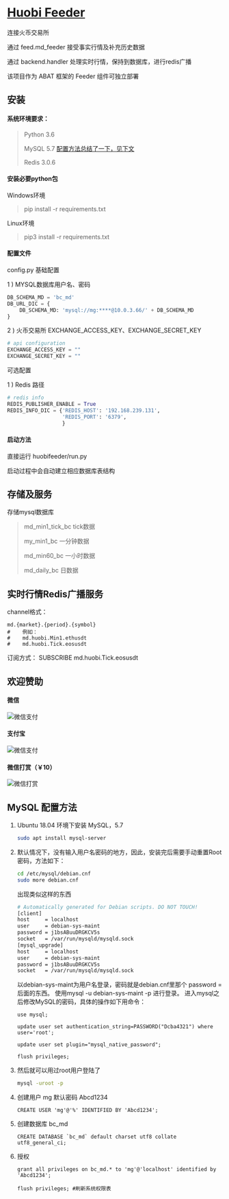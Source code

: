 ﻿# [Huobi Feeder](https://github.com/mmmaaaggg/HuobiFeeder)
连接火币交易所

通过 feed.md_feeder 接受事实行情及补充历史数据

通过 backend.handler 处理实时行情，保持到数据库，进行redis广播

该项目作为 ABAT 框架的 Feeder 组件可独立部署



## 安装

#### 系统环境要求：

> Python 3.6 
>
> MySQL 5.7  [配置方法总结了一下，见下文](#mysql-配置方法)
>
> Redis 3.0.6 

#### 安装必要python包

Windows环境

> pip install -r requirements.txt

Linux环境

> pip3 install -r requirements.txt

#### 配置文件

config.py
基础配置

1 ) MYSQL数据库用户名、密码
```python
DB_SCHEMA_MD = 'bc_md'
DB_URL_DIC = {
    DB_SCHEMA_MD: 'mysql://mg:****@10.0.3.66/' + DB_SCHEMA_MD
}
```
2 ) 火币交易所 EXCHANGE_ACCESS_KEY、EXCHANGE_SECRET_KEY
```python
# api configuration
EXCHANGE_ACCESS_KEY = ""
EXCHANGE_SECRET_KEY = ""
```

可选配置

1 ) Redis 路径
```python
# redis info
REDIS_PUBLISHER_ENABLE = True
REDIS_INFO_DIC = {'REDIS_HOST': '192.168.239.131',
                  'REDIS_PORT': '6379',
                  }
```
#### 启动方法

直接运行 huobifeeder/run.py

启动过程中会自动建立相应数据库表结构



## 存储及服务

存储mysql数据库

> md_min1_tick_bc  tick数据
>
> my_min1_bc   一分钟数据
>
> md_min60_bc  一小时数据
>
> md_daily_bc  日数据

## 实时行情Redis广播服务

channel格式：

```
md.{market}.{period}.{symbol}
#    例如：
#    md.huobi.Min1.ethusdt
#    md.huobi.Tick.eosusdt
```
订阅方式：
SUBSCRIBE md.huobi.Tick.eosusdt


## 欢迎赞助

#### 微信

![微信支付](https://github.com/mmmaaaggg/ABAT_trader_4_blockchain/blob/master/mass/webchat_code200.png?raw=true)

#### 支付宝

![微信支付](https://github.com/mmmaaaggg/ABAT_trader_4_blockchain/blob/master/mass/alipay_code200.png?raw=true)

#### 微信打赏（￥10）

![微信打赏](https://github.com/mmmaaaggg/ABAT_trader_4_blockchain/blob/master/mass/dashang_code200.png?raw=true)

## MySQL 配置方法

 1. Ubuntu 18.04 环境下安装 MySQL，5.7
 
    ```bash
    sudo apt install mysql-server
    ```
 2. 默认情况下，没有输入用户名密码的地方，因此，安装完后需要手动重置Root密码，方法如下：

    ```bash
    cd /etc/mysql/debian.cnf
    sudo more debian.cnf
    ```
    出现类似这样的东西
    ```bash
    # Automatically generated for Debian scripts. DO NOT TOUCH!
    [client]
    host     = localhost
    user     = debian-sys-maint
    password = j1bsABuuDRGKCV5s
    socket   = /var/run/mysqld/mysqld.sock
    [mysql_upgrade]
    host     = localhost
    user     = debian-sys-maint
    password = j1bsABuuDRGKCV5s
    socket   = /var/run/mysqld/mysqld.sock
    ```

    以debian-sys-maint为用户名登录，密码就是debian.cnf里那个 password = 后面的东西。
    使用mysql -u debian-sys-maint -p 进行登录。
    进入mysql之后修改MySQL的密码，具体的操作如下用命令：
    ```mysql
    use mysql;
    
    update user set authentication_string=PASSWORD("Dcba4321") where user='root';
    
    update user set plugin="mysql_native_password"; 
     
    flush privileges;
    ```
 3. 然后就可以用过root用户登陆了

    ```bash
    mysql -uroot -p
    ```

 4. 创建用户 mg 默认密码 Abcd1234

    ```mysql
    CREATE USER 'mg'@'%' IDENTIFIED BY 'Abcd1234';
    ```
 5. 创建数据库 bc_md

    ```mysql
    CREATE DATABASE `bc_md` default charset utf8 collate utf8_general_ci;
    ```
 6. 授权

    ```mysql
    grant all privileges on bc_md.* to 'mg'@'localhost' identified by 'Abcd1234'; 
    
    flush privileges; #刷新系统权限表
    ```
 